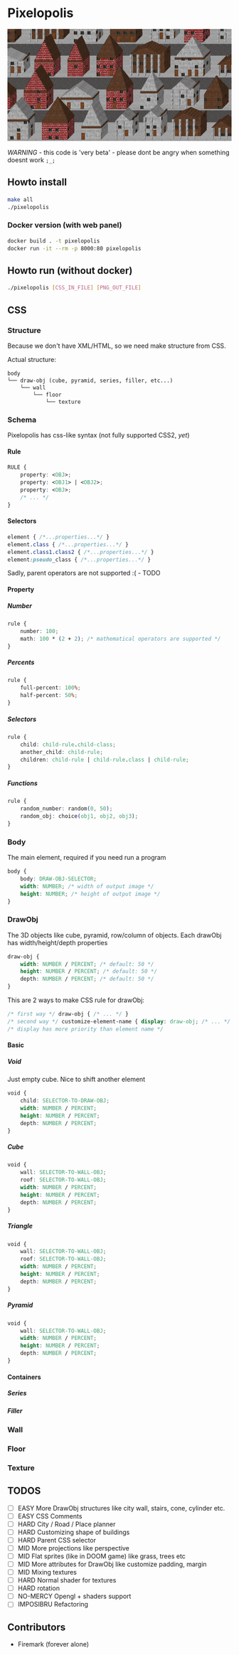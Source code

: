 # Pixelopolis
![oblique](./oblique.png)

*WARNING* - this code is 'very beta' - please dont be angry when something doesnt work `;_;`

## Howto install

```bash
make all
./pixelopolis
```

### Docker version (with web panel)

```bash
docker build . -t pixelopolis
docker run -it --rm -p 8000:80 pixelopolis
```

## Howto run (without docker)

```bash
./pixelopolis [CSS_IN_FILE] [PNG_OUT_FILE]
```

## CSS 

### Structure

Because we don't have XML/HTML, so we need make structure from CSS.

Actual structure:

```
body
└── draw-obj (cube, pyramid, series, filler, etc...)
    └── wall
        └── floor
            └── texture
```

### Schema

Pixelopolis has css-like syntax (not fully supported CSS2, *yet*)

#### Rule
```css
RULE {
    property: <OBJ>;
    property: <OBJ1> | <OBJ2>;
    property: <OBJ>;
    /* ... */
}
```

#### Selectors

```css
element { /*...properties...*/ }
element.class { /*...properties...*/ }
element.class1.class2 { /*...properties...*/ }
element:pseudo_class { /*...properties...*/ }
```

Sadly, parent operators are not supported :( - TODO

#### Property

##### Number

```css
rule { 
    number: 100;
    math: 100 * (2 + 2); /* mathematical operators are supported */
}
```

##### Percents

```css
rule { 
    full-percent: 100%;
    half-percent: 50%;
}
```

##### Selectors

```css
rule { 
    child: child-rule.child-class;
    another_child: child-rule;
    children: child-rule | child-rule.class | child-rule;
}
```

##### Functions
```css
rule { 
    random_number: random(0, 50); 
    random_obj: choice(obj1, obj2, obj3);
} 
```

### Body

The main element, required if you need run a program
```css
body {
    body: DRAW-OBJ-SELECTOR;
    width: NUMBER; /* width of output image */
    height: NUMBER; /* height of output image */
}
```

### DrawObj

The 3D objects like cube, pyramid, row/column of objects.
Each drawObj has width/height/depth properties

```css
draw-obj {
    width: NUMBER / PERCENT; /* default: 50 */
    height: NUMBER / PERCENT; /* default: 50 */
    depth: NUMBER / PERCENT; /* default: 50 */
}
```

This are 2 ways to make CSS rule for drawObj:

```css
/* first way */ draw-obj { /* ... */ }
/* second way */ customize-element-name { display: draw-obj; /* ... */ }
/* display has more priority than element name */
```

#### Basic

##### Void

Just empty cube. Nice to shift another element

```css
void {
    child: SELECTOR-TO-DRAW-OBJ;
    width: NUMBER / PERCENT;
    height: NUMBER / PERCENT;
    depth: NUMBER / PERCENT;
}
```

##### Cube

```css
void {
    wall: SELECTOR-TO-WALL-OBJ;
    roof: SELECTOR-TO-WALL-OBJ;
    width: NUMBER / PERCENT;
    height: NUMBER / PERCENT;
    depth: NUMBER / PERCENT;
}
```

##### Triangle

```css
void {
    wall: SELECTOR-TO-WALL-OBJ;
    roof: SELECTOR-TO-WALL-OBJ;
    width: NUMBER / PERCENT;
    height: NUMBER / PERCENT;
    depth: NUMBER / PERCENT;
}
```

##### Pyramid

```css
void {
    wall: SELECTOR-TO-WALL-OBJ;
    width: NUMBER / PERCENT;
    height: NUMBER / PERCENT;
    depth: NUMBER / PERCENT;
}
```

#### Containers

##### Series

##### Filler

### Wall

### Floor

### Texture

## TODOS

* [ ] EASY More DrawObj structures like city wall, stairs, cone, cylinder etc.
* [ ] EASY CSS Comments
* [ ] HARD City / Road / Place planner
* [ ] HARD Customizing shape of buildings
* [ ] HARD Parent CSS selector
* [ ] MID More projections like perspective
* [ ] MID Flat sprites (like in DOOM game) like grass, trees etc
* [ ] MID More attributes for DrawObj like customize padding, margin 
* [ ] MID Mixing textures
* [ ] HARD Normal shader for textures
* [ ] HARD rotation
* [ ] NO-MERCY Opengl + shaders support
* [ ] IMPOSIBRU Refactoring

## Contributors

* Firemark (forever alone)
